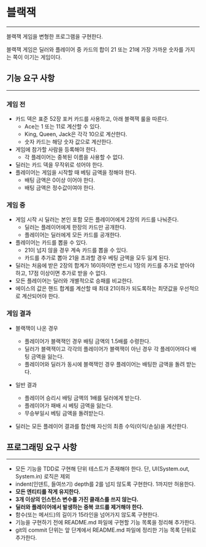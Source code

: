 # 블랙잭

---

블랙잭 게임을 변형한 프로그램을 구현한다. 

블랙잭 게임은 딜러와 플레이어 중 카드의 합이 21 또는 21에 가장 가까운 숫자를 가지는 쪽이 이기는 게임이다.

## 기능 요구 사항

---
 ### 게임 전
 - 카드 덱은 표준 52장 포커 카드를 사용하고, 아래 블랙잭 룰을 따른다.
    - Ace는 1 또는 11로 계산할 수 있다.
    - King, Queen, Jack은 각각 10으로 계산한다.
    - 숫자 카드는 해당 숫자 값으로 계산한다.
 - 게임에 참가할 사람을 등록해야 한다.
   - 각 플레이어는 중복된 이름을 사용할 수 없다. 
 - 딜러는 카드 덱을 무작위로 섞어야 한다.
 - 플레이어는 게임을 시작할 때 베팅 금액을 정해야 한다.
   - 배팅 금액은 0이상 이어야 한다.
   - 배팅 금액은 정수값이여야 한다.
   
 ### 게임 중
 - 게임 시작 시 딜러는 본인 포함 모든 플레이어에게 2장의 카드를 나눠준다.
   - 딜러는 플레이어에게 한장의 카드만 공개한다. 
   - 플레이어는 딜러에게 모든 카드를 공개한다.
 - 플레이어는 카드를 뽑을 수 있다.
    - 21이 넘지 않을 경우 계속 카드를 뽑을 수 있다.
    - 카드를 추가로 뽑아 21을 초과할 경우 베팅 금액을 모두 잃게 된다.
 - 딜러는 처음에 받은 2장의 합계가 16이하이면 반드시 1장의 카드를 추가로 받아야 하고, 17점 이상이면 추가로 받을 수 없다.
 - 모든 플레이어는 딜러와 개별적으로 승패를 비교한다.
 - 에이스의 값은 핸드 합계를 계산할 때 최대 21이하가 되도록하는 최댓값을 우선적으로 계산되어야 한다.

 ### 게임 결과
- 블랙잭이 나온 경우 
   - 플레이어가 블랙잭인 경우 배팅 금액의 1.5배를 수령한다.
   - 딜러가 블랙잭이고 각각의 플레이어가 블랙잭이 아닌 경우 각 플레이어마다 배팅 금액을 잃는다.
   - 플레이어와 딜러가 동시에 블랙잭인 경우 플레이어는 배팅한 금액을 돌려 받는다.
- 일반 결과
   - 플레이어 승리시 배팅 금액의 1배를 딜러에게 받는다.
   - 플레이어가 패배 시 베팅 금액을 잃는다.
   - 무승부일시 베팅 금액을 돌려받는다.
  
- 딜러는 모든 플레이어 결과를 합산해 자신의 최종 수익(이익/손실)을 계산한다.

## 프로그래밍 요구 사항

---

- 모든 기능을 TDD로 구현해 단위 테스트가 존재해야 한다. 단, UI(System.out, System.in) 로직은 제외
- indent(인덴트, 들여쓰기) depth를 2를 넘지 않도록 구현한다. 1까지만 허용한다.
- **모든 엔티티를 작게 유지한다.**
- **3개 이상의 인스턴스 변수를 가진 클래스를 쓰지 않는다.**
- **딜러와 플레이어에서 발생하는 중복 코드를 제거해야 한다.**
- 함수(또는 메서드)의 길이가 15라인을 넘어가지 않도록 구현한다.
- 기능을 구현하기 전에 README.md 파일에 구현할 기능 목록을 정리해 추가한다.
- git의 commit 단위는 앞 단계에서 README.md 파일에 정리한 기능 목록 단위로 추가한다.